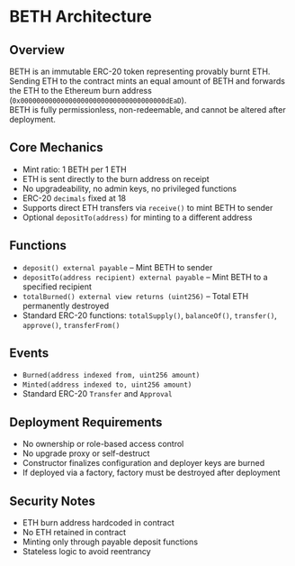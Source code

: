 # BETH Architecture

## Overview
BETH is an immutable ERC-20 token representing provably burnt ETH.  
Sending ETH to the contract mints an equal amount of BETH and forwards the ETH to the Ethereum burn address (`0x000000000000000000000000000000000000dEaD`).  
BETH is fully permissionless, non-redeemable, and cannot be altered after deployment.

## Core Mechanics
- Mint ratio: 1 BETH per 1 ETH
- ETH is sent directly to the burn address on receipt
- No upgradeability, no admin keys, no privileged functions
- ERC-20 `decimals` fixed at 18
- Supports direct ETH transfers via `receive()` to mint BETH to sender
- Optional `depositTo(address)` for minting to a different address

## Functions
- `deposit() external payable` – Mint BETH to sender
- `depositTo(address recipient) external payable` – Mint BETH to a specified recipient
- `totalBurned() external view returns (uint256)` – Total ETH permanently destroyed
- Standard ERC-20 functions: `totalSupply()`, `balanceOf()`, `transfer()`, `approve()`, `transferFrom()`

## Events
- `Burned(address indexed from, uint256 amount)`
- `Minted(address indexed to, uint256 amount)`
- Standard ERC-20 `Transfer` and `Approval`

## Deployment Requirements
- No ownership or role-based access control
- No upgrade proxy or self-destruct
- Constructor finalizes configuration and deployer keys are burned
- If deployed via a factory, factory must be destroyed after deployment

## Security Notes
- ETH burn address hardcoded in contract
- No ETH retained in contract
- Minting only through payable deposit functions
- Stateless logic to avoid reentrancy
